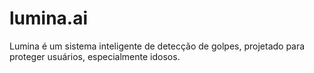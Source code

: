 # lumina.ai
Lumina é um sistema inteligente de detecção de golpes, projetado para proteger usuários, especialmente idosos.
